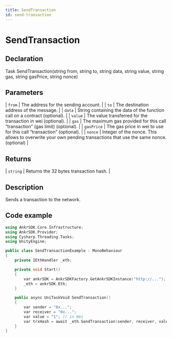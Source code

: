 ```yaml
---
title: SendTransaction
id: send-transaction
---
```


# SendTransaction

## Declaration

Task<string> SendTransaction(string from, string to, string data, string value, string gas, string gasPrice, string nonce)

## Parameters

| `from`     | The address for the sending account.                                         |
| `to`       | The destination address of the message.                                      |
| `data`     | String containing the data of the function call on a contract (optional).    |
| `value`    | The value transferred for the transaction in wei (optional).                 |
| `gas`      | The maximum gas provided for this call “transaction” (gas limit) (optional).                                     |
| `gasPrice` | The gas price in wei to use for this call “transaction” (optional).                                              |
| `nonce`    | Integer of the nonce. This allows to overwrite your own pending transactions that use the same nonce. (optional) |

## Returns

| `string` | Returns the 32 bytes transaction hash. |

## Description

Sends a transaction to the network.

## Code example

```C++
using AnkrSDK.Core.Infrastructure;
using AnkrSDK.Provider;
using Cysharp.Threading.Tasks;
using UnityEngine;

public class SendTransactionExample : MonoBehaviour
{
	private IEthHandler _eth;

	private void Start()
	{
		var ankrSDK = AnkrSDKFactory.GetAnkrSDKInstance("http://...");
		_eth = ankrSDK.Eth;
	}

	public async UniTaskVoid SendTransaction()
	{
		var sender = "0x...";
		var receiver = "0x...";
		var value = "1"; // in Wei
		var trxHash = await _eth.SendTransaction(sender, receiver, value: value);
	}
}
```
